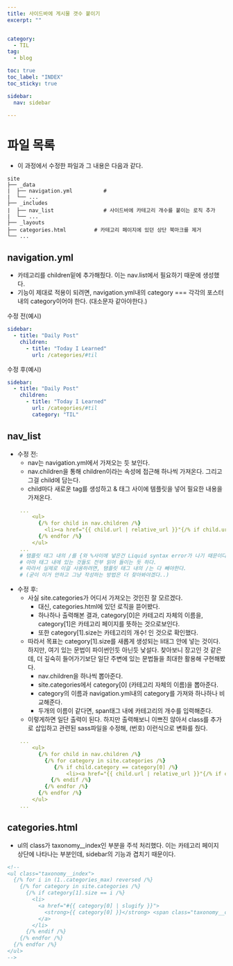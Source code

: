 ```yaml
---
title: 사이드바에 게시물 갯수 붙이기
excerpt: ""


category:
  - TIL
tag:
  - blog

toc: true
toc_label: "INDEX"
toc_sticky: true 

sidebar:
  nav: sidebar

---
```



# 파일 목록
- 이 과정에서 수정한 파일과 그 내용은 다음과 같다.
```
site
├── _data                   
|  ├── navigation.yml          #
|  └── ...            
├── _includes
|  ├── nav_list                # 사이드바에 카테고리 개수를 붙이는 로직 추가
|  └── ...
├── _layouts
├── categories.html         # 카테고리 페이지에 있던 상단 북마크를 제거
└── ...
```

## navigation.yml
- 카테고리를 children밑에 추가해줬다. 이는 nav.list에서 필요하기 때문에 생성했다. 
- 기능이 제대로 적용이 되려면, navigation.yml내의 category === 각각의 포스터 내의 category이어야 한다. (대소문자 같아야한다.)

수정 전(예시)
```yaml
sidebar:
  - title: "Daily Post"
    children:
      - title: "Today I Learned"
        url: /categories/#til      
```

수정 후(예시)
```yaml
sidebar:
  - title: "Daily Post"
    children:
      - title: "Today I Learned"
        url: /categories/#til      
        category: "TIL"    
```

## nav_list
- 수정 전: 
  - nav는 navigation.yml에서 가져오는 듯 보인다.
  - nav.children을 통해 children이라는 속성에 접근해 하나씩 가져온다. 그리고 그걸 child에 담는다.
  - child마다 새로운 tag를 생성하고 & 태그 사이에 템플릿을 넣어 필요한 내용을 가져온다. 

```yaml
    ...
        <ul>
          {/% for child in nav.children /%}   
            <li><a href="{{ child.url | relative_url }}"{/% if child.url == page.url /%} class="active"{/% endif /%}>{{ child.title }}</a></li>
          {/% endfor /%}
        </ul>
    ...
    # 탬플릿 태그 내의 /를 {와 %사이에 넣은건 Liquid syntax error가 나기 때문이다.. 
    # 아마 태그 내에 있는 것들도 전부 읽어 들이는 듯 하다. 
    # 따라서 실제로 이걸 사용하려면, 탬플릿 태그 내의 /는 다 빼야한다. 
    # (굳이 이거 안하고 그냥 작성하는 방법은 더 찾아봐야겠다..)
```

- 수정 후: 
  - 사실 site.categories가 어디서 가져오는 것인진 잘 모르겠다.
    - 대신, categories.html에 있던 로직을 뜯어봤다.
    - 하나하나 출력해본 결과, category[0]은 카테고리 자체의 이름을, category[1]은 카테고리 페이지를 뜻하는 것으로보인다.
    - 또한 category[1].size는 카테고리의 개수! 인 것으로 확인했다.
  - 따라서 목표는 category[1].size를 새롭게 생성되는 li태그 안에 넣는 것이다. 하지만, 여기 있는 문법이 파이썬인듯 아닌듯 낯설다. 찾아보니 장고인 것 같은데, 더 깊숙히 들어가기보단 일단 주변에 있는 문법들을 최대한 활용해 구현해봤다.
    - nav.children을 하나씩 뽑아준다.
    - site.categories에서 category[0] (카테고리 자체의 이름)을 뽑아준다.
    - category의 이름과 navigation.yml내의 category를 가져와 하나하나 비교해준다.
    - 두개의 이름이 같다면, span태그 내에 카테고리의 개수를 입력해준다.
  - 이렇게하면 일단 출력이 된다. 하지만 출력해보니 이쁘진 않아서 class를 추가로 삽입하고 관련된 sass파일을 수정해, (번호) 이런식으로 변화를 줬다.
    
```yaml
    ...
        <ul>
          {/% for child in nav.children /%}
            {/% for category in site.categories /%}
               {/% if child.category == category[0] /%}
                   <li><a href="{{ child.url | relative_url }}"{/% if child.url == page.url /%} class="active"{/% endif /%}>{{ child.title }}<span class="taxonomy__count">&nbsp;&nbsp;({{category[1].size}})</span></a></li>
              {/% endif /%} 
            {/% endfor /%}
          {/% endfor /%}
        </ul>
    ...
```

## categories.html
- ul의 class가 taxonomy__index인 부분을 주석 처리했다. 이는 카테고리 페이지 상단에 나타나는 부분인데, sidebar의 기능과 겹치기 때문이다.

```html
<!--
<ul class="taxonomy__index">
  {/% for i in (1..categories_max) reversed /%}
    {/% for category in site.categories /%}
      {/% if category[1].size == i /%}
        <li>
          <a href="#{{ category[0] | slugify }}">
            <strong>{{ category[0] }}</strong> <span class="taxonomy__count">{{ i }}</span>
          </a>
        </li>
      {/% endif /%}
    {/% endfor /%}
  {/% endfor /%}
</ul>
-->
```